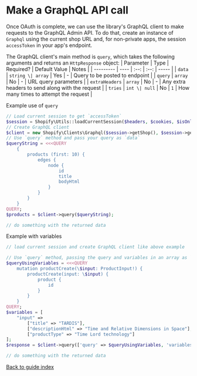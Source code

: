 # Make a GraphQL API call
Once OAuth is complete, we can use the library's GraphQL client to make requests to the GraphQL Admin API. To do that, create an instance of `Graphql` using the current shop URL and, for non-private apps, the session `accessToken` in your app's endpoint.

The GraphQL client's main method is `query`, which takes the following arguments and returns an `HttpResponse` object:
| Parameter | Type | Required? | Default Value | Notes |
| --------- | ---- | :--: | :--: | ----- |
| `data` | `string \| array` | Yes | - | Query to be posted to endpoint |
| `query` | `array` | No | - | URL query parameters |
| `extraHeaders` | `array` | No | - | Any extra headers to send along with the request |
| `tries` | `int \| null` | No | `1` | How many times to attempt the request |

Example use of `query`
```php
// Load current session to get `accessToken`
$session = Shopify\Utils::loadCurrentSession($headers, $cookies, $isOnline);
// Create GraphQL client
$client = new Shopify\Clients\Graphql($session->getShop(), $session->getAccessToken());
// Use `query` method and pass your query as `data`
$queryString = <<<QUERY
    {
        products (first: 10) {
            edges {
                node {
                    id
                    title
                    bodyHtml
                }
            }
        }
    }
QUERY;
$products = $client->query($queryString);

// do something with the returned data
```

Example with variables
```php
// load current session and create GraphQL client like above example

// Use `query` method, passing the query and variables in an array as `data`
$queryUsingVariables = <<<QUERY
    mutation productCreate(\$input: ProductInput!) {
        productCreate(input: \$input) {
            product {
                id
            }
        }
    }
QUERY;
$variables = [
    "input" =>
        ["title" => "TARDIS"],
        ["descriptionHtml" => "Time and Relative Dimensions in Space"],
        ["productType" => "Time Lord technology"]
];
$response = $client->query(['query' => $queryUsingVariables, 'variables' => $variables]);

// do something with the returned data
```

[Back to guide index](../README.md)
